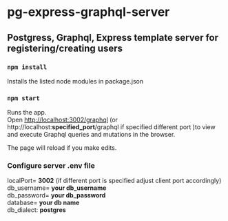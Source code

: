 # pg-express-graphql-server

## Postgress, Graphql, Express template server for registering/creating users 

### `npm install`

Installs the listed node modules in package.json

### `npm start`

Runs the app.<br>
Open [http://localhost:3002/graphql](http://localhost:3002/graphql) (or http://localhost:**specified_port**/graphql if specified different port )to view and execute Graphql queries and mutations in the browser.

The page will reload if you make edits.<br>

### Configure server .env file

localPort= **3002** (if different port is specified adjust client port accordingly)<br>
db_username= **your db_username**<br>
db_password= **your db_password**<br>
database= **your db name**<br>
db_dialect: **postgres**<br>
